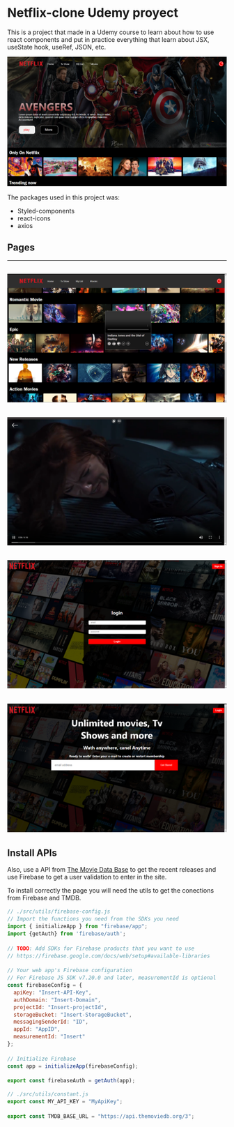 # Netflix-clone Udemy proyect

This is a project that made in a Udemy course to learn about how to use react components and put in practice everything that learn about JSX, useState hook, useRef, JSON, etc.

![](./src/img/SS_1.PNG)

The packages used in this project was:
- Styled-components
- react-icons
- axios

## Pages
---
![](./src/img/SS_2.PNG)
---
![](./src/img/SS_3.PNG)
---
![](./src/img/SS_4.PNG)
---
![](./src/img/SS_5.PNG)
---

## Install APIs

Also, use a API from [The Movie Data Base](https://www.themoviedb.org) to get the recent releases and use Firebase to get a user validation to enter in the site. 

To install correctly the page you will need the utils to get the conections from Firebase and TMDB.


```js title="firebase-config.js"
// ./src/utils/firebase-config.js
// Import the functions you need from the SDKs you need
import { initializeApp } from "firebase/app";
import {getAuth} from 'firebase/auth';

// TODO: Add SDKs for Firebase products that you want to use
// https://firebase.google.com/docs/web/setup#available-libraries

// Your web app's Firebase configuration
// For Firebase JS SDK v7.20.0 and later, measurementId is optional
const firebaseConfig = {
  apiKey: "Insert-API-Key",
  authDomain: "Insert-Domain",
  projectId: "Insert-projectId",
  storageBucket: "Insert-StorageBucket",
  messagingSenderId: "ID",
  appId: "AppID",
  measurementId: "Insert"
};

// Initialize Firebase
const app = initializeApp(firebaseConfig);

export const firebaseAuth = getAuth(app);
```

```js title="constant.js"
// ./src/utils/constant.js
export const MY_API_KEY = "MyApiKey";

export const TMDB_BASE_URL = "https://api.themoviedb.org/3";
```